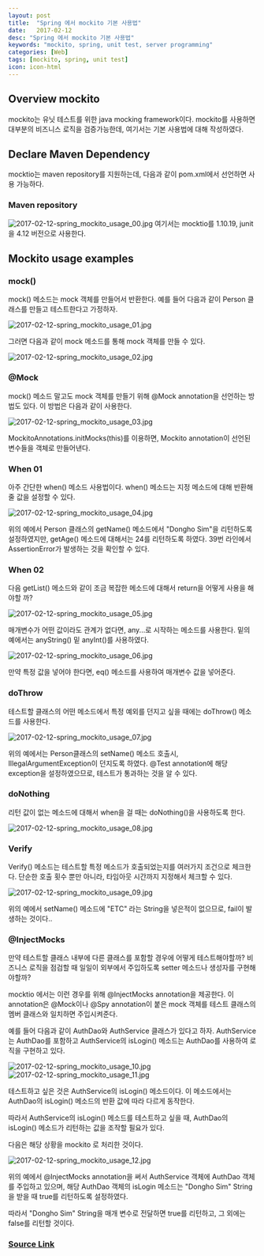 ```yaml
---
layout: post
title:  "Spring 에서 mockito 기본 사용법"
date:   2017-02-12
desc: "Spring 에서 mockito 기본 사용법"
keywords: "mockito, spring, unit test, server programming"
categories: [Web]
tags: [mockito, spring, unit test]
icon: icon-html
---
```


## Overview mockito

 mockito는 유닛 테스트를 위한 java mocking framework이다.
 mockito를 사용하면 대부분의 비즈니스 로직을 검증가능한데, 여기서는 기본 사용법에 대해 작성하였다.

## Declare Maven Dependency

 mocktio는 maven repository를 지원하는데, 다음과 같이 pom.xml에서 선언하면 사용 가능하다.

### Maven repository

![2017-02-12-spring_mockito_usage_00.jpg](2017-02-12-spring_mockito_usage_00.jpg)
여기서는 mocktio를 1.10.19, junit을 4.12 버전으로 사용한다.

## Mockito usage examples

### mock()

 mock() 메소드는 mock 객체를 만들어서 반환한다.
예를 들어 다음과 같이 Person 클래스를 만들고 테스트한다고 가정하자.

![2017-02-12-spring_mockito_usage_01.jpg](2017-02-12-spring_mockito_usage_01.jpg)

그러면 다음과 같이 mock 메소드를 통해 mock 객체를 만들 수 있다.

![2017-02-12-spring_mockito_usage_02.jpg](2017-02-12-spring_mockito_usage_02.jpg)

### @Mock

 mock() 메소드 말고도 mock 객체를 만들기 위해 @Mock annotation을 선언하는 방법도 있다.
이 방법은 다음과 같이 사용한다.

![2017-02-12-spring_mockito_usage_03.jpg](2017-02-12-spring_mockito_usage_03.jpg)

MockitoAnnotations.initMocks(this)를 이용하면, Mockito annotation이 선언된 변수들을
객체로 만들어낸다.

### When 01

 아주 간단한 when() 메소드 사용법이다.
when() 메소드는 지정 메소드에 대해 반환해줄 값을 설정할 수 있다.

![2017-02-12-spring_mockito_usage_04.jpg](2017-02-12-spring_mockito_usage_04.jpg)

 위의 예에서 Person 클래스의 getName() 메소드에서 "Dongho Sim"을 리턴하도록 설정하였지만,
getAge() 메소드에 대해서는 24를 리턴하도록 하였다. 39번 라인에서 AssertionError가 발생하는 것을 확인할 수 있다.

### When 02

 다음 getList() 메소드와 같이 조금 복잡한 메소드에 대해서 return을 어떻게 사용을 해야할 까?

![2017-02-12-spring_mockito_usage_05.jpg](2017-02-12-spring_mockito_usage_05.jpg)

 매개변수가 어떤 값이라도 관계가 없다면, any...로 시작하는 메소드를 사용한다.
밑의 예에서는 anyString() 밑 anyInt()를 사용하였다.

![2017-02-12-spring_mockito_usage_06.jpg](2017-02-12-spring_mockito_usage_06.jpg)

 만약 특정 값을 넣어야 한다면, eq() 메소드를 사용하여 매개변수 값을 넣어준다.

### doThrow
 테스트할 클래스의 어떤 메소드에서 특정 예외를 던지고 싶을 때에는 doThrow() 메소드를 사용한다.

![2017-02-12-spring_mockito_usage_07.jpg](2017-02-12-spring_mockito_usage_07.jpg)

 위의 예에서는 Person클래스의 setName() 메소드 호출시,  IllegalArgumentException이 던지도록 하였다.
@Test annotation에 해당 exception을 설정하였으므로, 테스트가 통과하는 것을 알 수 있다.

### doNothing

 리턴 값이 없는 메소드에 대해서 when을 걸 때는 doNothing()을 사용하도록 한다.

![2017-02-12-spring_mockito_usage_08.jpg](2017-02-12-spring_mockito_usage_08.jpg)

### Verify

 Verify() 메소드는 테스트할 특정 메소드가 호출되었는지를 여러가지 조건으로 체크한다.
단순한 호출 횟수 뿐만 아니라, 타임아웃 시간까지 지정해서 체크할 수 있다.

![2017-02-12-spring_mockito_usage_09.jpg](2017-02-12-spring_mockito_usage_09.jpg)

 위의 예에서 setName() 메소드에 "ETC" 라는 String을 넣은적이 없으므로, fail이 발생하는 것이다..

### @InjectMocks

 만약 테스트할 클래스 내부에 다른 클래스를 포함할 경우에 어떻게 테스트해야할까?
비즈니스 로직을 점검할 때 일일이 외부에서 주입하도록 setter 메소드나 생성자를 구현해야할까?

 mocktio 에서는 이런 경우를 위해 @InjectMocks annotation을 제공한다.
이 annotation은 @Mock이나 @Spy annotation이 붙은 mock 객체를 테스트 클래스의 멤버 클래스와 일치하면
주입시켜준다.

 예를 들어 다음과 같이 AuthDao와 AuthService 클래스가 있다고 하자.
AuthService는 AuthDao를 포함하고 AuthService의 isLogin() 메소드는 AuthDao를 사용하여 로직을 구현하고 있다.

![2017-02-12-spring_mockito_usage_10.jpg](2017-02-12-spring_mockito_usage_10.jpg)
![2017-02-12-spring_mockito_usage_11.jpg](2017-02-12-spring_mockito_usage_11.jpg)

 테스트하고 싶은 것은 AuthService의 isLogin() 메소드이다.
이 메소드에서는 AuthDao의 isLogin() 메소드의 반환 값에 따라 다르게 동작한다.

따라서 AuthService의 isLogin() 메소드를 테스트하고 싶을 때, AuthDao의 isLogin() 메소드가 리턴하는
값을 조작할 필요가 있다.

 다음은 해당 상황을 mockito 로 처리한 것이다.

![2017-02-12-spring_mockito_usage_12.jpg](2017-02-12-spring_mockito_usage_12.jpg)

 위의 예에서 @InjectMocks annotation을 써서 AuthService 객체에 AuthDao 객체를 주입하고 있으며,
해당 AuthDao 객체의 isLogin 메소드는 "Dongho Sim" String을 받을 때 true를 리턴하도록 설정하였다.

 따라서 "Dongho Sim" String을 매개 변수로 전달하면 true를 리턴하고, 그 외에는 false를 리턴할 것이다.

### [Source Link][src_url]

[src_url]: https://github.com/dhsim86/tobys_spring_study/commit/fbb6f68d9bf9904bc10f76322ca3611b6e6822d8
